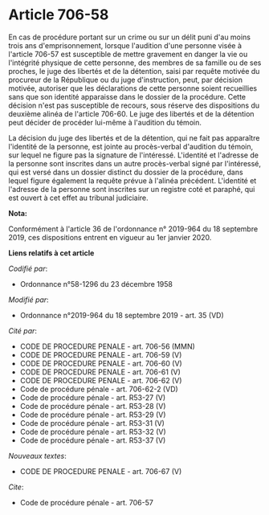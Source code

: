 # Article 706-58

En cas de procédure portant sur un crime ou sur un délit puni d'au moins trois ans d'emprisonnement, lorsque l'audition d'une
personne visée à l'article 706-57 est susceptible de mettre gravement en danger la vie ou l'intégrité physique de cette
personne, des membres de sa famille ou de ses proches, le juge des libertés et de la détention, saisi par requête motivée du
procureur de la République ou du juge d'instruction, peut, par décision motivée, autoriser que les déclarations de cette
personne soient recueillies sans que son identité apparaisse dans le dossier de la procédure. Cette décision n'est pas
susceptible de recours, sous réserve des dispositions du deuxième alinéa de l'article 706-60. Le juge des libertés et de la
détention peut décider de procéder lui-même à l'audition du témoin. 

La décision du juge des libertés et de la détention, qui ne fait pas apparaître l'identité de la personne, est jointe au
procès-verbal d'audition du témoin, sur lequel ne figure pas la signature de l'intéressé. L'identité et l'adresse de la
personne sont inscrites dans un autre procès-verbal signé par l'intéressé, qui est versé dans un dossier distinct du dossier
de la procédure, dans lequel figure également la requête prévue à l'alinéa précédent. L'identité et l'adresse de la personne
sont inscrites sur un registre coté et paraphé, qui est ouvert à cet effet au   tribunal judiciaire.

**Nota:**

Conformément à l'article 36 de l'ordonnance n° 2019-964 du 18 septembre 2019, ces dispositions entrent en vigueur au 1er
janvier 2020.

**Liens relatifs à cet article**

_Codifié par_:

  - Ordonnance n°58-1296 du 23 décembre 1958

_Modifié par_:

  - Ordonnance n°2019-964 du 18 septembre 2019 - art. 35 (VD)

_Cité par_:

  - CODE DE PROCEDURE PENALE - art. 706-56 (MMN)
  - CODE DE PROCEDURE PENALE - art. 706-59 (V)
  - CODE DE PROCEDURE PENALE - art. 706-60 (V)
  - CODE DE PROCEDURE PENALE - art. 706-61 (V)
  - CODE DE PROCEDURE PENALE - art. 706-62 (V)
  - Code de procédure pénale - art. 706-62-2 (VD)
  - Code de procédure pénale - art. R53-27 (V)
  - Code de procédure pénale - art. R53-28 (V)
  - Code de procédure pénale - art. R53-29 (V)
  - Code de procédure pénale - art. R53-31 (V)
  - Code de procédure pénale - art. R53-32 (V)
  - Code de procédure pénale - art. R53-37 (V)

_Nouveaux textes_:

  - CODE DE PROCEDURE PENALE - art. 706-67 (V)

_Cite_:

  - Code de procédure pénale - art. 706-57
